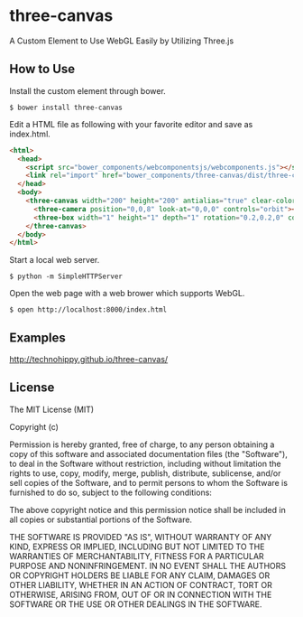 # three-canvas

A Custom Element to Use WebGL Easily by Utilizing Three.js

## How to Use

Install the custom element through bower.

```
$ bower install three-canvas
```

Edit a HTML file as following with your favorite editor and save as index.html.

```html
<html>
  <head>
    <script src="bower_components/webcomponentsjs/webcomponents.js"></script>
    <link rel="import" href="bower_components/three-canvas/dist/three-canvas.html">
  </head>
  <body>
    <three-canvas width="200" height="200" antialias="true" clear-color="#000000">
      <three-camera position="0,0,8" look-at="0,0,0" controls="orbit"></three-camera>
      <three-box width="1" height="1" depth="1" rotation="0.2,0.2,0" color="#ff0000"></three-box>
    </three-canvas>
  </body>
</html>
```

Start a local web server.

```
$ python -m SimpleHTTPServer
```

Open the web page with a web brower which supports WebGL.

```
$ open http://localhost:8000/index.html
```

## Examples

http://technohippy.github.io/three-canvas/

## License

The MIT License (MIT)

Copyright (c) <year> <copyright holders>

Permission is hereby granted, free of charge, to any person obtaining a copy
of this software and associated documentation files (the "Software"), to deal
in the Software without restriction, including without limitation the rights
to use, copy, modify, merge, publish, distribute, sublicense, and/or sell
copies of the Software, and to permit persons to whom the Software is
furnished to do so, subject to the following conditions:

The above copyright notice and this permission notice shall be included in
all copies or substantial portions of the Software.

THE SOFTWARE IS PROVIDED "AS IS", WITHOUT WARRANTY OF ANY KIND, EXPRESS OR
IMPLIED, INCLUDING BUT NOT LIMITED TO THE WARRANTIES OF MERCHANTABILITY,
FITNESS FOR A PARTICULAR PURPOSE AND NONINFRINGEMENT. IN NO EVENT SHALL THE
AUTHORS OR COPYRIGHT HOLDERS BE LIABLE FOR ANY CLAIM, DAMAGES OR OTHER
LIABILITY, WHETHER IN AN ACTION OF CONTRACT, TORT OR OTHERWISE, ARISING FROM,
OUT OF OR IN CONNECTION WITH THE SOFTWARE OR THE USE OR OTHER DEALINGS IN
THE SOFTWARE.
